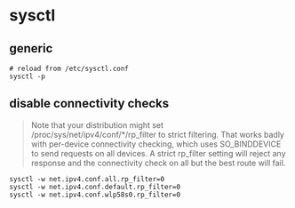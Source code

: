 # sysctl

## generic

    # reload from /etc/sysctl.conf 
    sysctl -p

## disable connectivity checks

> Note that your distribution might set /proc/sys/net/ipv4/conf/*/rp_filter to strict filtering. That works badly with per-device connectivity checking, which uses SO_BINDDEVICE to send requests on all devices. A strict rp_filter setting will reject any response and the connectivity check on all but the best route will fail.

    sysctl -w net.ipv4.conf.all.rp_filter=0
    sysctl -w net.ipv4.conf.default.rp_filter=0
    sysctl -w net.ipv4.conf.wlp58s0.rp_filter=0
